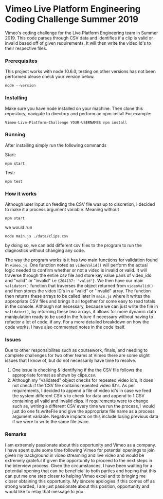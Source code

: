 # Vimeo Live Platform Engineering Coding Challenge Summer 2019

Vimeo's coding challenge for the Live Platform Engineering team in Summer 2019. This code parses through CSV data and identifies if a
clip is valid or invalid based off of given requirements. It will then write the video Id's to their respective files.

### Prerequisites

This project works with node 10.6.0, testing on other versions has not been performed please check your version below.

```
node --version
```

### Installing

Make sure you have node installed on your machine. Then clone this repository, navigate to directory and perform an npm install
For example:

```
Vimeo-Live-Platform-Challenge YOUR-USERNAME$ npm install
```

### Running

After installing simply run the following commands

Start:

```
npm start
```

Test:

`````````
npm test
`````````

### How it works

Although user input on feeding the CSV file was up to discretion, I decided to make it a process argument variable. Meaning without 
`````````
npm start  
`````````
we would run   
``````````````````````````````
node main.js ./data/clips.csv  
``````````````````````````````
by doing so, we can add different csv files to the program to run the diagnostics without changing any code. 

The way the program works is it has two main functions for validation found in `vimeo.js`. One function noted as `videoValid()` will perform the actual logic needed to confirm whether or not a video is invalid or valid. It will traverse through the entire csv file and store key value pairs of video_ids and "valid" or "invalid" i.e `{204137: "valid"}`. We then have our main `validator()` function that traverses the object returned from `videoValid()` and then stores the video ID's in a "valid" or "invalid" array. 
The function then returns these arrays to be called later in `main.js` where it writes the appropriate CSV files and brings it all together for some easy to read totals in the console. Although not necessary, because we can just write the file in `validator()`, by returning these two arrays, it allows for more dynamic data manipulation ready to be used in the future if necessary without having to refactor a lot of code, if any. For a more detailed breakdown on how the code works, I have also commented notes in the code itself.  


### Issues

Due to other responsibilites such as coursework, finals, and needing to complete challenges for two other teams at Vimeo there are some slight issues that I know of, but do not necessarily have time to resolve. 
1. One issue is checking & identifying if the the CSV file follows
the appropriate format as shown by clips.csv. 
2. Although my "validated" object checks for repeated video id's, it does not check if the CSV file contains repeated video ID's. As per 
requirements, I decided to append a file of video id's in case we feed the system different CSV's to check for data and append to 1 CSV
containing all valid and invalid clips.
If requirements were to change such as, writing a different CSV every time we run the process, I would just do one fs.writeFile and give the appropriate file name as a process argument variable. Negative impacts on this include losing previous data if we were to write the same file twice. 

### Remarks

I am extremely passionate about this opportunity and Vimeo as a company. I have spent quite some time following Vimeo for potential openings to join given my background in video streaming and live video and would be extremely grateful if given the opportunity to proceed to the next steps in the interview process. Given the circumstances, I have been waiting for a potential opening that can be beneficial to both parties and hoping that this can put me one step closer to helping Vimeo excel and to bringing me closer obtaining this opportunity. My sincere apologies if this comes off as strong worded, I am just passionate about this position, opportunity and would like to relay that message to you. 

